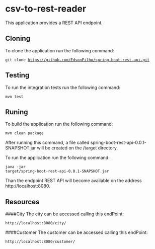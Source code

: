 # csv-to-rest-reader
This application provides a REST API endpoint.

## Cloning
To clone the application run the following command:

<code>git clone https://github.com/EdsonFilho/spring-boot-rest-api.git</code>

## Testing
To run the integration tests run the following command:

<code>mvn test</code> 

## Runing
To build the application run the following command:

<code>mvn clean package</code>

After running this command, a file called spring-boot-rest-api-0.0.1-SNAPSHOT.jar will be created on the /target directory.

To run the application run the following command:

<code>java -jar target/spring-boot-rest-api-0.0.1-SNAPSHOT.jar</code>

Than the endpoint REST API will become available on the address http://localhost:8080.

## Resources
####City
The city can be accessed calling this endPoint:
 
<code>http://localhost:8080/city/</code>

####Customer
The customer can be accessed calling this endPoint:
 
<code>http://localhost:8080/customer/</code>


